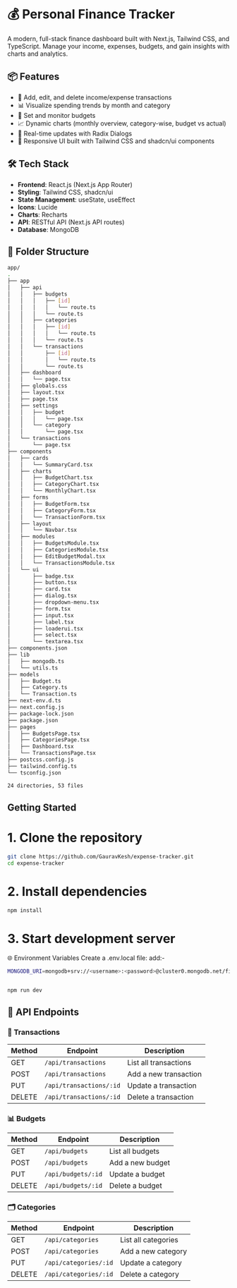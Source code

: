 # 💰 Personal Finance Tracker

A modern, full-stack finance dashboard built with Next.js, Tailwind CSS, and TypeScript. Manage your income, expenses, budgets, and gain insights with charts and analytics.

## 📦 Features

- 💸 Add, edit, and delete income/expense transactions
- 📊 Visualize spending trends by month and category
- 🎯 Set and monitor budgets
- 📈 Dynamic charts (monthly overview, category-wise, budget vs actual)
- 🔄 Real-time updates with Radix Dialogs
- 🌙 Responsive UI built with Tailwind CSS and shadcn/ui components

## 🛠️ Tech Stack

- **Frontend**: React.js (Next.js App Router)
- **Styling**: Tailwind CSS, shadcn/ui
- **State Management**: useState, useEffect
- **Icons**: Lucide
- **Charts**: Recharts
- **API**: RESTful API (Next.js API routes)
- **Database**: MongoDB

## 📁 Folder Structure
```bash
app/
.
├── app
│   ├── api
│   │   ├── budgets
│   │   │   ├── [id]
│   │   │   │   └── route.ts
│   │   │   └── route.ts
│   │   ├── categories
│   │   │   ├── [id]
│   │   │   │   └── route.ts
│   │   │   └── route.ts
│   │   └── transactions
│   │       ├── [id]
│   │       │   └── route.ts
│   │       └── route.ts
│   ├── dashboard
│   │   └── page.tsx
│   ├── globals.css
│   ├── layout.tsx
│   ├── page.tsx
│   ├── settings
│   │   ├── budget
│   │   │   └── page.tsx
│   │   └── category
│   │       └── page.tsx
│   └── transactions
│       └── page.tsx
├── components
│   ├── cards
│   │   └── SummaryCard.tsx
│   ├── charts
│   │   ├── BudgetChart.tsx
│   │   ├── CategoryChart.tsx
│   │   └── MonthlyChart.tsx
│   ├── forms
│   │   ├── BudgetForm.tsx
│   │   ├── CategoryForm.tsx
│   │   └── TransactionForm.tsx
│   ├── layout
│   │   └── Navbar.tsx
│   ├── modules
│   │   ├── BudgetsModule.tsx
│   │   ├── CategoriesModule.tsx
│   │   ├── EditBudgetModal.tsx
│   │   └── TransactionsModule.tsx
│   └── ui
│       ├── badge.tsx
│       ├── button.tsx
│       ├── card.tsx
│       ├── dialog.tsx
│       ├── dropdown-menu.tsx
│       ├── form.tsx
│       ├── input.tsx
│       ├── label.tsx
│       ├── loaderui.tsx
│       ├── select.tsx
│       └── textarea.tsx
├── components.json
├── lib
│   ├── mongodb.ts
│   └── utils.ts
├── models
│   ├── Budget.ts
│   ├── Category.ts
│   └── Transaction.ts
├── next-env.d.ts
├── next.config.js
├── package-lock.json
├── package.json
├── pages
│   ├── BudgetsPage.tsx
│   ├── CategoriesPage.tsx
│   ├── Dashboard.tsx
│   └── TransactionsPage.tsx
├── postcss.config.js
├── tailwind.config.ts
└── tsconfig.json

24 directories, 53 files
```


##  Getting Started


# 1. Clone the repository
```bash
git clone https://github.com/GauravKesh/expense-tracker.git
cd expense-tracker
```

# 2. Install dependencies
```bash
npm install
```
# 3. Start development server
🌐 Environment Variables
Create a .env.local file:
add:- 
``` bash 
MONGODB_URI=mongodb+srv://<username>:<password>@cluster0.mongodb.net/finance
```

```bash

npm run dev
```
## 🧪 API Endpoints

### 📌 Transactions
| Method | Endpoint                 | Description           |
|--------|--------------------------|-----------------------|
| GET    | `/api/transactions`      | List all transactions |
| POST   | `/api/transactions`      | Add a new transaction |
| PUT    | `/api/transactions/:id`  | Update a transaction  |
| DELETE | `/api/transactions/:id`  | Delete a transaction  |

### 📊 Budgets
| Method | Endpoint            | Description         |
|--------|---------------------|---------------------|
| GET    | `/api/budgets`      | List all budgets    |
| POST   | `/api/budgets`      | Add a new budget    |
| PUT    | `/api/budgets/:id`  | Update a budget     |
| DELETE | `/api/budgets/:id`  | Delete a budget     |

### 🗂️ Categories
| Method | Endpoint              | Description          |
|--------|-----------------------|----------------------|
| GET    | `/api/categories`     | List all categories  |
| POST   | `/api/categories`     | Add a new category   |
| PUT    | `/api/categories/:id` | Update a category    |
| DELETE | `/api/categories/:id` | Delete a category    |
